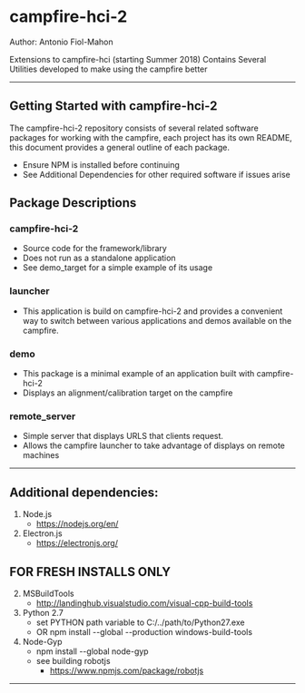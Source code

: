# campfire-hci-2
Author: Antonio Fiol-Mahon

Extensions to campfire-hci (starting Summer 2018) Contains Several Utilities developed to make using the campfire better
___

## Getting Started with campfire-hci-2
The campfire-hci-2 repository consists of several related software packages for working with the campfire, each project has its own README, this document provides a general outline of each package.
- Ensure NPM is installed before continuing
- See Additional Dependencies for other required software if issues arise

## Package Descriptions

### campfire-hci-2
- Source code for the framework/library
- Does not run as a standalone application
- See demo_target for a simple example of its usage

### launcher
- This application is build on campfire-hci-2 and provides a convenient way to switch between various applications and demos available on the campfire.

### demo
- This package is a minimal example of an application built with campfire-hci-2
- Displays an alignment/calibration target on the campfire

### remote_server
- Simple server that displays URLS that clients request.
- Allows the campfire launcher to take advantage of displays on remote machines
___

## Additional dependencies:
1. Node.js
	- https://nodejs.org/en/
2. Electron.js
	- https://electronjs.org/

FOR FRESH INSTALLS ONLY
-------------------
2. MSBuildTools
	- http://landinghub.visualstudio.com/visual-cpp-build-tools
2. Python 2.7
	- set PYTHON path variable to C:/../path/to/Python27.exe
	- OR npm install --global --production windows-build-tools
3. Node-Gyp
	- npm install --global node-gyp
	- see building robotjs
		- https://www.npmjs.com/package/robotjs
--------------------
